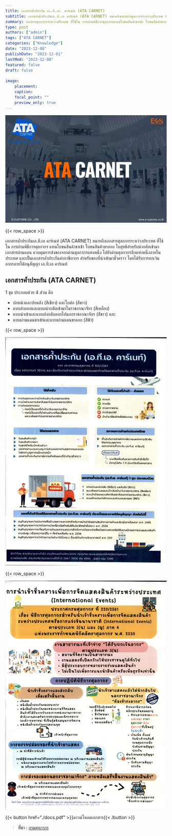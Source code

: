 ```yaml
---
title: เอกสารค้ำประกัน เอ.ที.เอ. คาร์เนท์ (ATA CARNET)
subtitle: เอกสารค้ำประกันเอ.ที.เอ คาร์เนท์ (ATA CARNET) หมายถึงเอกสารศุลกากรระหว่างประเทศ ที่ใช้ใน การผ่านพิธีการศุลกากรแทนใบขนสินค้าขาเข้า ใบขนสินค้าขาออก ใบสุทธิสำหรับนำกลับเข้ามา เอกสารผ่านแดนควบคุมการส่งของจากด่านศุลกากรแห่งหนึ่งไปยังด่านศุลกากรอีกแห่งหนึ่งภายในประเทศ และเป็นเอกสารค้ำประกันค่าภาษีอากรสำหรับของที่นำเข้ามาชั่วคราวโดยได้รับการยกเว้นอากรภายใต้อนุสัญญาเอ.ที.เอ คาร์เนท์
summary: เอกสารศุลกากรระหว่างประเทศ ที่ใช้ใน การผ่านพิธีการศุลกากรแทนใบขนสินค้าขาเข้า ใบขนสินค้าขาออก ใบสุทธิสำหรับนำกลับเข้ามา เอกสารผ่านแดนควบคุมการส่งของจากด่านศุลกากรแห่งหนึ่งไปยังด่านศุลกากรอีกแห่งหนึ่งภายในประเทศ และเป็นเอกสารค้ำประกันค่าภาษีอากรสำหรับของที่นำเข้ามาชั่วคราวโดยได้รับการยกเว้นอากรภายใต้อนุสัญญาเอ.ที.เอ คาร์เนท์
type: post
authors: ["admin"]
tags: ["ATA CARNET"]
categories: ["Knowledge"]
date: "2023-12-08"
publishDate: "2023-12-01"
lastMod: "2023-12-08"
featured: false
draft: false

image:
    placement:
    caption: 
    focal_point: ""
    preview_only: true
---
```


![](featured.png)

{{< row_space >}}

เอกสารค้ำประกันเอ.ที.เอ คาร์เนท์ (ATA CARNET) หมายถึงเอกสารศุลกากรระหว่างประเทศ ที่ใช้ใน การผ่านพิธีการศุลกากร แทนใบขนสินค้าขาเข้า ใบขนสินค้าขาออก ใบสุทธิสำหรับนำกลับเข้ามา เอกสารผ่านแดน ควบคุมการส่งของจากด่านศุลกากรแห่งหนึ่ง ไปยังด่านศุลกากรอีกแห่งหนึ่งภายในประเทศ และเป็นเอกสารค้ำประกันค่าภาษีอากร สำหรับของที่นำเข้ามาชั่วคราว โดยได้รับการยกเว้นอากรภายใต้อนุสัญญา เอ.ที.เอ คาร์เนท์

## เอกสารค้ำประกัน (ATA CARNET) 
1 ชุด ประกอบด้วย 4 ส่วน คือ

- ปกหน้าและปกหลัง (สีเขียว) และใบต่อ (สีขาว)
- แบบส่งออกและแบบนำกลับเข้ามาในราชอาณาจักร (สีเหลือง)
- แบบนำเข้าและแบบส่งกลับออกไปนอกราชอาณาจักร (สีขาว) และ
- แบบผ่านแดนขาเข้าและแบบผ่านแดนขาออก (สีฟ้า)

{{< row_space >}}

![](./img/docspng_Page1.png)

{{< row_space >}}

![](./img/docspng_Page2.png)

{{< button href="./docs.pdf" >}}ดาวน์โหลดเอกสาร{{< /button >}}

> **ที่มา :** [กรมศุลกากร](https://www.customs.go.th/cont_strc_simple_with_date.php?current_id=14232932414d505f46464a4f464a4f)  

